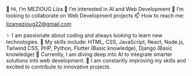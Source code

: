 👋 Hi, I’m MEZIOUG Liza
👀 I’m interested in AI and Web Development
💞️ I’m looking to collaborate on Web Development projects
📫 How to reach me: lizamezioug22@gmail.com

✨ I am passionate about coding and always looking to learn new technologies.
🔧 My skills include: HTML, CSS, JavaScript, React, Node.js, Tailwind CSS, PHP, Python, Flutter (Basic knowledge), Django (Basic knowledge)
🚀 Currently, I am diving deep into AI  to integrate smarter solutions into web development.
🌱 I am constantly improving my skills and excited to contribute to innovative projects.

<!---
l2i0z0a4/l2i0z0a4 is a ✨ special ✨ repository because its `README.md` (this file) appears on your GitHub profile.
You can click the Preview link to take a look at your changes.
--->
